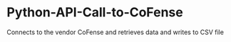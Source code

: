 # Python-API-Call-to-CoFense
Connects to the vendor CoFense and retrieves data and writes to CSV file
